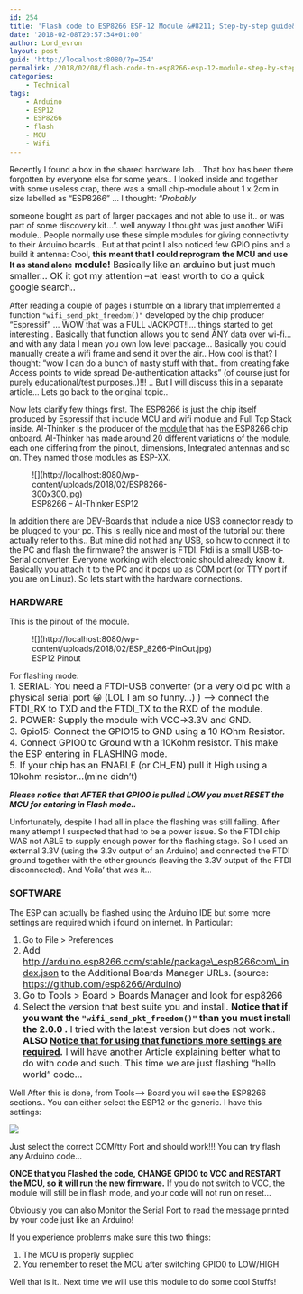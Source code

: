 ```yaml
---
id: 254
title: 'Flash code to ESP8266 ESP-12 Module &#8211; Step-by-step guide&#8230;'
date: '2018-02-08T20:57:34+01:00'
author: Lord_evron
layout: post
guid: 'http://localhost:8080/?p=254'
permalink: /2018/02/08/flash-code-to-esp8266-esp-12-module-step-by-step-guide/
categories:
    - Technical
tags:
    - Arduino
    - ESP12
    - ESP8266
    - flash
    - MCU
    - Wifi
---
```


Recently I found a box in the shared hardware lab… That box has been there forgotten by everyone else for some years.. I looked inside and together with some useless crap, there was a small chip-module about 1 x 2cm in size labelled as “ESP8266” … I thought: “*Probably*

someone bought as part of larger packages and not able to use it.. or was part of some discovery kit…”. well anyway I thought was just another WiFi module.. People normally use these simple modules for giving connectivity to their Arduino boards.. But at that point I also noticed few GPIO pins and a build it antenna: Cool, **this meant that I could reprogram the MCU and use It as stand alone** <span style="font-size: 1rem;">**module!** Basically like an arduino but just much smaller… OK it got my attention –at least worth to do a quick google search.. </span>

After reading a couple of pages i stumble on a library that implemented a function `"wifi_send_pkt_freedom()"` developed by the chip producer “Espressif” … WOW that was a FULL JACKPOT!!… things started to get interesting.. Basically that function allows you to send ANY data over wi-fi… and with any data I mean you own low level package… Basically you could manually create a wifi frame and send it over the air.. How cool is that? I thought: “wow I can do a bunch of nasty stuff with that.. from creating fake Access points to wide spread De-authentication attacks” (of course just for purely educational/test purposes..)!!! .. But I will discuss this in a separate article… Lets go back to the original topic..

Now lets clarify few things first. The ESP8266 is just the chip itself produced by Espressif that include MCU and wifi module and Full Tcp Stack inside. AI-Thinker is the producer of the <span style="text-decoration: underline;">module</span> that has the ESP8266 chip onboard. AI-Thinker has made around 20 different variations of the module, each one differing from the pinout, dimensions, Integrated antennas and so on. They named those modules as ESP-XX.

<figure aria-describedby="caption-attachment-261" class="wp-caption aligncenter" id="attachment_261" style="width: 300px">![](http://localhost:8080/wp-content/uploads/2018/02/ESP8266-300x300.jpg)<figcaption class="wp-caption-text" id="caption-attachment-261">ESP8266 – AI-Thinker ESP12</figcaption></figure>

In addition there are DEV-Boards that include a nice USB connector ready to be plugged to your pc. This is really nice and most of the tutorial out there actually refer to this.. But mine did not had any USB, so how to connect it to the PC and flash the firmware? the answer is FTDI. Ftdi is a small USB-to-Serial converter. Everyone working with electronic should already know it. Basically you attach it to the PC and it pops up as COM port (or TTY port if you are on Linux). So lets start with the hardware connections.

###  **HARDWARE**

This is the pinout of the module.

<figure aria-describedby="caption-attachment-260" class="wp-caption aligncenter" id="attachment_260" style="width: 401px">![](http://localhost:8080/wp-content/uploads/2018/02/ESP_8266-PinOut.jpg)<figcaption class="wp-caption-text" id="caption-attachment-260">ESP12 Pinout</figcaption></figure>

For flashing mode:  
<span style="font-size: 1rem;">1. SERIAL: You need a FTDI-USB converter (or a very old pc with a physical serial port 😀 (LOL I am so funny…) ) –&gt; connect the FTDI\_RX to TXD and the FTDI\_TX to the RXD of the module.  
2\. POWER: Supply the module with VCC-&gt;3.3V and GND.  
3\. Gpio15: Connect the GPIO15 to GND using a 10 KOhm Resistor.  
4\. Connect GPIO0 to Ground with a 10Kohm resistor. This make the ESP entering in FLASHING mode.  
5\. If your chip has an ENABLE (or CH\_EN) pull it High using a 10kohm resistor…(mine didn’t)</span>

***Please notice that AFTER that GPIO0 is pulled LOW you must RESET the MCU for entering in Flash mode..***

Unfortunately, despite I had all in place the flashing was still failing. After many attempt I suspected that had to be a power issue. So the FTDI chip WAS not ABLE to supply enough power for the flashing stage. So I used an external 3.3V (using the 3.3v output of an Arduino) and connected the FTDI ground together with the other grounds (leaving the 3.3V output of the FTDI disconnected). And Voila’ that was it…

###  **SOFTWARE**

The ESP can actually be flashed using the Arduino IDE but some more settings are required which i found on internet. In Particular:

1. Go to File &gt; Preferences
2. <span style="font-size: 1rem;">Add http://arduino.esp8266.com/stable/package\_esp8266com\_index.json to the Additional Boards Manager URLs. (source: https://github.com/esp8266/Arduino)</span>
3. <span style="font-size: 1rem;"> Go to Tools &gt; Board &gt; Boards Manager and look for </span><span style="font-size: 1rem;">esp8266</span>
4. <span style="font-size: 1rem;"> Select the version that best suite you and install. **Notice that if you want the `"wifi_send_pkt_freedom()"` than you must install the 2.0.0 .** I tried with the latest version but does not work.. **ALSO <span style="text-decoration: underline;">Notice that for using that functions more settings are required</span>.** I will have another Article explaining better what to do with code and such. This time we are just flashing “hello world” code… </span>

Well After this is done, from Tools–&gt; Board you will see the ESP8266 sections.. You can either select the ESP12 or the generic. I have this settings:

![](http://localhost:8080/wp-content/uploads/2018/02/ESP8266_Arduino_settings.jpg)

Just select the correct COM/tty Port and should work!!! You can try flash any Arduino code…

**ONCE that you Flashed the code, CHANGE GPIO0 to VCC and RESTART the MCU, so it will run the new firmware.** If you do not switch to VCC, the module will still be in flash mode, and your code will not run on reset…

Obviously you can also Monitor the Serial Port to read the message printed by your code just like an Arduino!

If you experience problems make sure this two things:

1. The MCU is properly supplied
2. You remember to reset the MCU after switching GPIO0 to LOW/HIGH

Well that is it.. Next time we will use this module to do some cool Stuffs!